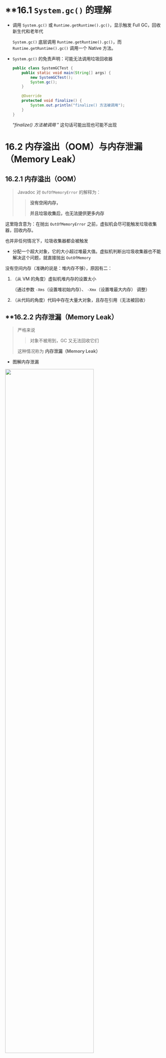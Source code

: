 # **16.1  `System.gc()` 的理解

- 调用 `System.gc()`  或  `Runtime.getRuntime().gc()`，显示触发 Full GC，回收新生代和老年代

  `System.gc()` 底层调用 `Runtime.getRuntime().gc()`，而  `Runtime.getRuntime().gc()` 调用一个 Native 方法。

- `System.gc()` 的免责声明：可能无法调用垃圾回收器

  ```java
  public class SystemGCTest {
      public static void main(String[] args) {
          new SystemGCTest();
          System.gc();
      }
      
      @Override
      protected void finalize() {
          System.out.println("finalize() 方法被调用");
      }
  }
  ```

  “*finalize() 方法被调用* ”  这句话可能出现也可能不出现

  

# 16.2  内存溢出（OOM）与内存泄漏（Memory Leak）

## 16.2.1  内存溢出（OOM）

> Javadoc 对 `OufOfMemoryError` 的解释为：
>
> > **没有空闲内存，**
> >
> > **并且垃圾收集后，也无法提供更多内存**

这里隐含意为：在抛出 `OutOfMemoryError` 之前，虚拟机会尽可能触发垃圾收集器，回收内存。



也并非任何情况下，垃圾收集器都会被触发

- 分配一个超大对象，它的大小超过堆最大值。虚拟机判断出垃圾收集器也不能解决这个问题，就直接抛出 `OutOfMemory`



没有空间内存（准确的说是：堆内存不够），原因有二：

1. （从 VM 的角度）虚拟机堆内存的设置太小

   （通过参数 `-Xms`（设置堆初始内存）、 `-Xmx`（设置堆最大内存） 调整）

2. （从代码的角度）代码中存在大量大对象，且存在引用（无法被回收）

## **16.2.2  内存泄漏（Memory Leak）

> 严格来说
>
> > 对象不被用到，GC 又无法回收它们
>
> 这种情况称为 **内存泄漏（Memory Leak）**



- 图解内存泄漏

<img src="E:\mdFiles\JVM\尚硅谷-JVM视频学习笔记\picture\chapter16-1.png" width="75%">



- 举例

  1. 单例模式

     单例的生命周期与应用程序一样长。如果单例持有外部对象的引用，那么这个外部对象不会被回收，导致内存泄漏

  2. 提供 `close` 的资源未关闭

     数据库连接（`dataSource.getConnection()`），网络连接（`Socket`）与 `io` 连接



# 16.3  STW（Stop The World）

> Stop—The— World 是指 GC 过程中，应用程序的停顿（整个应用程序线程暂停，无任何响应）。

- 可达性分析算法中枚举根节点（GC Roots）会导致 STW
  - 分析作用必须在一个确保一致性的快照中进行
- 所有 GC 都会发生 STW
- STW 是虚拟机在 *后台自动发起和自动完成* 的。在用户不可见的情况下，停掉用户线程
- 开发中尽量不用 `System.gc()`



# 16.4  垃圾回收的并行与并发

- 并发（concurrent）

  同一时间段内，多个程序在一个处理器上交替执行

- 并行（parallel）

  同一时间点上，多个程序在多个处理器上同时执行

  - 决定并行的是 CPU 的核心数，而非 CPU 的个数

    一个多核 CPU 也可并行



# 16.5  安全点与安全区域



# **16.6  再谈引用

> 有一类特殊的对象：
>
> > 内存空间足够时，对象保留在内存中；
> >
> > 垃圾收集后，内存空间仍不足，就抛弃这些对象



JDK1.2 后，Java 扩充引用的概念，将引用分为：

- 强引用（Strong Reference）
- 软引用（Soft Reference）
- 弱引用（Weak Reference）
- 虚引用（Phantom Reference）

*引用强度依次递减（强 —> 软 —> 弱 —> 虚）*



除强引用外，其它 3 种都能在 `java.lang.ref` 包下找到，可以直接使用。



## 16.6.1  初谈 4 种引用

- 强引用（Strong Reference）

  - 程序中普遍存在的引用赋值，即：`A a = new A()`

  - （“死” 也不回收）只要强引用关系存在，垃圾收集器永不回收被引用对象

- 软引用（Soft Reference）

  - 要发生溢出前，回收这些对象。

    回收后仍没有足够的内存，抛出内存溢出异常

- 弱引用（Weak Reference）

  - 只要垃圾回收，就回收这些对象

- 虚引用（Phantom Reference）

  - 为一个对象设置虚引用的唯一目的：

    在这个对象被回收时接受一个系统通知

  - 一个对象是否有虚引用，不会对它的生存时间有任何影响；

    也无法通过虚引用获取对象实例。



## 16.6.2  再谈：强引用（不回收）

`A a = new A()`



## 16.6.3  再谈：软引用（内存不足即回收）

软引用通常实现内存敏感的缓存。



> 内存空间充足，不回收软引用
>
> 内存空间不足，回收软引用



### 16.6.3.1  软引用的实现

```java.lang.ref.SoftReference` 类实现软引用

```java
A a = new A(); // 创建强引用
SoftReference<A> sf = new SoftReference<>(a); // 创建软引用
a = null; // 销毁强引用

// 或者
SoftReference<A> sf = new SoftReference<>(new A()); // 创建软引用
```



## 16.6.4  再谈：弱引用（发现即回收）

```java
WeakReference<A> wf = new WeakReference<>(new A()); // 创建软引用
```



## 16.6.5  再谈：虚引用（对象回收跟踪）

(代码)